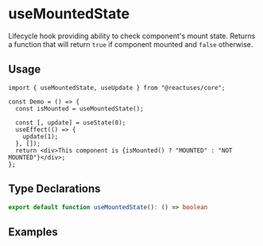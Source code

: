 # useMountedState

Lifecycle hook providing ability to check component's mount state.
Returns a function that will return `true` if component mounted and `false` otherwise.

## Usage

```tsx
import { useMountedState, useUpdate } from "@reactuses/core";

const Demo = () => {
  const isMounted = useMountedState();

  const [, update] = useState(0);
  useEffect(() => {
    update(1);
  }, []);
  return <div>This component is {isMounted() ? "MOUNTED" : "NOT MOUNTED"}</div>;
};

```

## Type Declarations

```ts
export default function useMountedState(): () => boolean
```

## Examples
